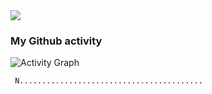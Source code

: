 <div class="container">
  <img src="https://github-readme-stats.vercel.app/api?username=aktwork&height=300" />
</div>

### My Github activity
  
![Activity Graph](https://activity-graph.herokuapp.com/graph?username=aktwork&theme=github)

```
 N.........................................
```
